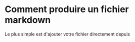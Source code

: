 # Comment produire un fichier markdown

Le plus simple est d'ajouter votre fichier directement depuis